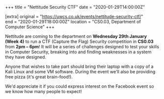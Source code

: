 +++
title = "Nettitude Security CTF"
date = "2020-01-29T14:00:00Z"

[extra]
original = "https://uwcs.co.uk/events/nettitude-security-ctf/"    
end = "2020-01-29T18:00:00Z"
location = "CS0.03, Department of Computer Science"
+++

Nettitude are coming to the department on **Wednesday 29th January (Week 4)** to run a CTF (Capture the Flag) Security competition in **CS0.03** from **2pm – 6pm**\! It will be a series of challenges designed to test your skills in Computer Security, breaking into and finding weaknesses in a system they have designed.

Anyone that wishes to take part should bring their laptop with a copy of a Kali Linux and some VM software. During the event we'll also be providing free pizza (it's great brain-food\!).

We'd appreciate it if you could express interest on the Facebook event so we know how many people to expect\!

